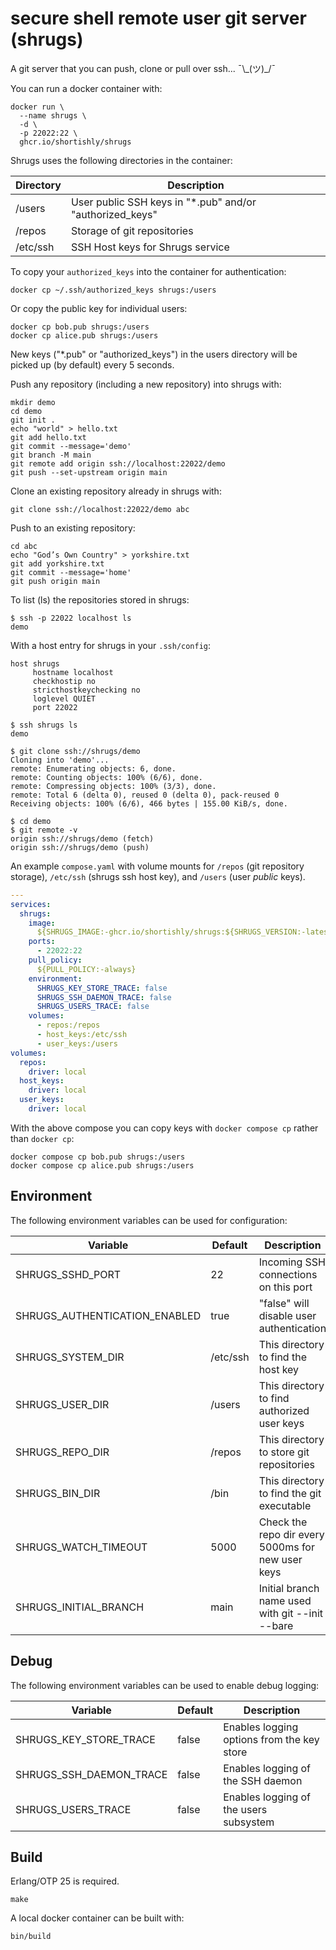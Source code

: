 # secure shell remote user git server (shrugs)

A git server that you can push, clone or pull over ssh... ¯\\\_(ツ)\_/¯

You can run a docker container with:

```shell
docker run \
  --name shrugs \
  -d \
  -p 22022:22 \
  ghcr.io/shortishly/shrugs
```

Shrugs uses the following directories in the container:

| Directory | Description                                              |
|-----------|----------------------------------------------------------|
| /users    | User public SSH keys in "*.pub" and/or "authorized_keys" |
| /repos    | Storage of git repositories                              |
| /etc/ssh  | SSH Host keys for Shrugs service                         |

To copy your `authorized_keys` into the container for authentication:

```shell
docker cp ~/.ssh/authorized_keys shrugs:/users
```

Or copy the public key for individual users:

```shell
docker cp bob.pub shrugs:/users
docker cp alice.pub shrugs:/users
```

New keys ("*.pub" or "authorized_keys") in the users directory will be
picked up (by default) every 5 seconds.

Push any repository (including a new repository) into shrugs with:

```shell
mkdir demo
cd demo
git init .
echo "world" > hello.txt
git add hello.txt     
git commit --message='demo'
git branch -M main
git remote add origin ssh://localhost:22022/demo
git push --set-upstream origin main
```

Clone an existing repository already in shrugs with:

```shell
git clone ssh://localhost:22022/demo abc
```

Push to an existing repository:

```shell
cd abc
echo "God’s Own Country" > yorkshire.txt
git add yorkshire.txt
git commit --message='home'
git push origin main
```

To list (ls) the repositories stored in shrugs:

```shell
$ ssh -p 22022 localhost ls
demo
```

With a host entry for shrugs in your `.ssh/config`:

```shell
host shrugs
     hostname localhost
     checkhostip no
     stricthostkeychecking no
     loglevel QUIET
     port 22022
```

```shell
$ ssh shrugs ls
demo

$ git clone ssh://shrugs/demo
Cloning into 'demo'...
remote: Enumerating objects: 6, done.
remote: Counting objects: 100% (6/6), done.
remote: Compressing objects: 100% (3/3), done.
remote: Total 6 (delta 0), reused 0 (delta 0), pack-reused 0
Receiving objects: 100% (6/6), 466 bytes | 155.00 KiB/s, done.

$ cd demo
$ git remote -v
origin ssh://shrugs/demo (fetch)
origin ssh://shrugs/demo (push)
```

An example `compose.yaml` with volume mounts for `/repos` (git
repository storage), `/etc/ssh` (shrugs ssh host key), and `/users`
(user *public* keys).

```yaml
---
services:
  shrugs:
    image:
      ${SHRUGS_IMAGE:-ghcr.io/shortishly/shrugs:${SHRUGS_VERSION:-latest}}
    ports:
      - 22022:22
    pull_policy:
      ${PULL_POLICY:-always}
    environment:
      SHRUGS_KEY_STORE_TRACE: false
      SHRUGS_SSH_DAEMON_TRACE: false
      SHRUGS_USERS_TRACE: false
    volumes:
      - repos:/repos
      - host_keys:/etc/ssh
      - user_keys:/users
volumes:
  repos:
    driver: local
  host_keys:
    driver: local
  user_keys:
    driver: local
```

With the above compose you can copy keys with `docker compose cp`
rather than `docker cp`:

```shell
docker compose cp bob.pub shrugs:/users
docker compose cp alice.pub shrugs:/users
```

## Environment

The following environment variables can be used for configuration:

| Variable                        | Default    | Description                                       |
|---------------------------------|------------|---------------------------------------------------|
| SHRUGS\_SSHD\_PORT              | 22         | Incoming SSH connections on this port             |
| SHRUGS\_AUTHENTICATION\_ENABLED | true       | "false" will disable user authentication          |
| SHRUGS\_SYSTEM\_DIR             | /etc/ssh   | This directory to find the host key               |
| SHRUGS\_USER\_DIR               | /users     | This directory to find authorized user keys       |
| SHRUGS\_REPO\_DIR               | /repos     | This directory to store git repositories          |
| SHRUGS\_BIN\_DIR                | /bin       | This directory to find the git executable         |
| SHRUGS\_WATCH\_TIMEOUT          | 5000       | Check the repo dir every 5000ms for new user keys |
| SHRUGS\_INITIAL\_BRANCH         | main       | Initial branch name used with git --init --bare   |


## Debug

The following environment variables can be used to enable debug logging:

| Variable                        | Default    | Description                                |
|---------------------------------|------------|--------------------------------------------|
| SHRUGS\_KEY\_STORE\_TRACE       | false      | Enables logging options from the key store |
| SHRUGS\_SSH_DAEMON\_TRACE       | false      | Enables logging of the SSH daemon          |
| SHRUGS\_USERS\_TRACE            | false      | Enables logging of the users subsystem     |

## Build

Erlang/OTP 25 is required.

```shell
make
```

A local docker container can be built with:

```shell
bin/build
```
